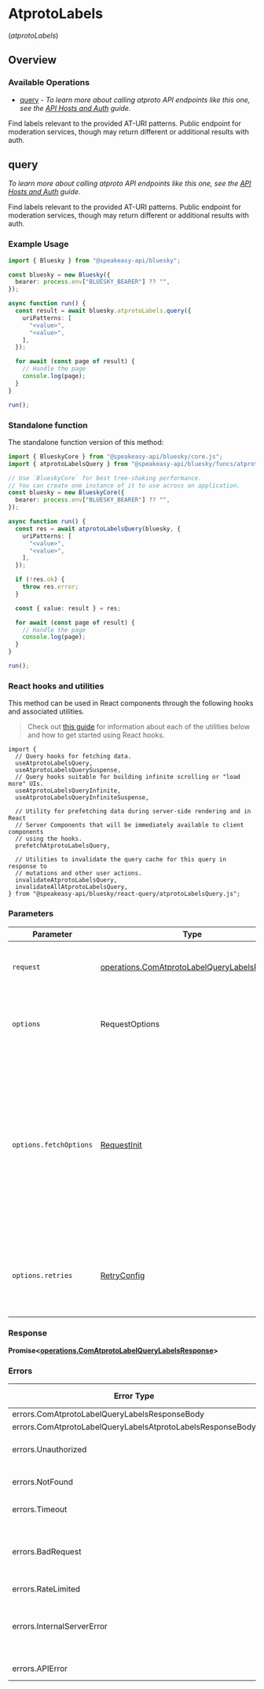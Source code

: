 # AtprotoLabels
(*atprotoLabels*)

## Overview

### Available Operations

* [query](#query) - *To learn more about calling atproto API endpoints like this one, see the [API Hosts and Auth](/docs/advanced-guides/api-directory) guide.*

Find labels relevant to the provided AT-URI patterns. Public endpoint for moderation services, though may return different or additional results with auth.

## query

*To learn more about calling atproto API endpoints like this one, see the [API Hosts and Auth](/docs/advanced-guides/api-directory) guide.*

Find labels relevant to the provided AT-URI patterns. Public endpoint for moderation services, though may return different or additional results with auth.

### Example Usage

```typescript
import { Bluesky } from "@speakeasy-api/bluesky";

const bluesky = new Bluesky({
  bearer: process.env["BLUESKY_BEARER"] ?? "",
});

async function run() {
  const result = await bluesky.atprotoLabels.query({
    uriPatterns: [
      "<value>",
      "<value>",
    ],
  });

  for await (const page of result) {
    // Handle the page
    console.log(page);
  }
}

run();
```

### Standalone function

The standalone function version of this method:

```typescript
import { BlueskyCore } from "@speakeasy-api/bluesky/core.js";
import { atprotoLabelsQuery } from "@speakeasy-api/bluesky/funcs/atprotoLabelsQuery.js";

// Use `BlueskyCore` for best tree-shaking performance.
// You can create one instance of it to use across an application.
const bluesky = new BlueskyCore({
  bearer: process.env["BLUESKY_BEARER"] ?? "",
});

async function run() {
  const res = await atprotoLabelsQuery(bluesky, {
    uriPatterns: [
      "<value>",
      "<value>",
    ],
  });

  if (!res.ok) {
    throw res.error;
  }

  const { value: result } = res;

  for await (const page of result) {
    // Handle the page
    console.log(page);
  }
}

run();
```

### React hooks and utilities

This method can be used in React components through the following hooks and
associated utilities.

> Check out [this guide][hook-guide] for information about each of the utilities
> below and how to get started using React hooks.

[hook-guide]: ../../../REACT_QUERY.md

```tsx
import {
  // Query hooks for fetching data.
  useAtprotoLabelsQuery,
  useAtprotoLabelsQuerySuspense,
  // Query hooks suitable for building infinite scrolling or "load more" UIs.
  useAtprotoLabelsQueryInfinite,
  useAtprotoLabelsQueryInfiniteSuspense,

  // Utility for prefetching data during server-side rendering and in React
  // Server Components that will be immediately available to client components
  // using the hooks.
  prefetchAtprotoLabelsQuery,
  
  // Utilities to invalidate the query cache for this query in response to
  // mutations and other user actions.
  invalidateAtprotoLabelsQuery,
  invalidateAllAtprotoLabelsQuery,
} from "@speakeasy-api/bluesky/react-query/atprotoLabelsQuery.js";
```

### Parameters

| Parameter                                                                                                                                                                      | Type                                                                                                                                                                           | Required                                                                                                                                                                       | Description                                                                                                                                                                    |
| ------------------------------------------------------------------------------------------------------------------------------------------------------------------------------ | ------------------------------------------------------------------------------------------------------------------------------------------------------------------------------ | ------------------------------------------------------------------------------------------------------------------------------------------------------------------------------ | ------------------------------------------------------------------------------------------------------------------------------------------------------------------------------ |
| `request`                                                                                                                                                                      | [operations.ComAtprotoLabelQueryLabelsRequest](../../models/operations/comatprotolabelquerylabelsrequest.md)                                                                   | :heavy_check_mark:                                                                                                                                                             | The request object to use for the request.                                                                                                                                     |
| `options`                                                                                                                                                                      | RequestOptions                                                                                                                                                                 | :heavy_minus_sign:                                                                                                                                                             | Used to set various options for making HTTP requests.                                                                                                                          |
| `options.fetchOptions`                                                                                                                                                         | [RequestInit](https://developer.mozilla.org/en-US/docs/Web/API/Request/Request#options)                                                                                        | :heavy_minus_sign:                                                                                                                                                             | Options that are passed to the underlying HTTP request. This can be used to inject extra headers for examples. All `Request` options, except `method` and `body`, are allowed. |
| `options.retries`                                                                                                                                                              | [RetryConfig](../../lib/utils/retryconfig.md)                                                                                                                                  | :heavy_minus_sign:                                                                                                                                                             | Enables retrying HTTP requests under certain failure conditions.                                                                                                               |

### Response

**Promise\<[operations.ComAtprotoLabelQueryLabelsResponse](../../models/operations/comatprotolabelquerylabelsresponse.md)\>**

### Errors

| Error Type                                                 | Status Code                                                | Content Type                                               |
| ---------------------------------------------------------- | ---------------------------------------------------------- | ---------------------------------------------------------- |
| errors.ComAtprotoLabelQueryLabelsResponseBody              | 400                                                        | application/json                                           |
| errors.ComAtprotoLabelQueryLabelsAtprotoLabelsResponseBody | 401                                                        | application/json                                           |
| errors.Unauthorized                                        | 403, 407, 511                                              | application/json                                           |
| errors.NotFound                                            | 404, 501, 505                                              | application/json                                           |
| errors.Timeout                                             | 408, 504                                                   | application/json                                           |
| errors.BadRequest                                          | 413, 414, 415, 422, 431, 510                               | application/json                                           |
| errors.RateLimited                                         | 429                                                        | application/json                                           |
| errors.InternalServerError                                 | 500, 502, 503, 506, 507, 508                               | application/json                                           |
| errors.APIError                                            | 4XX, 5XX                                                   | \*/\*                                                      |